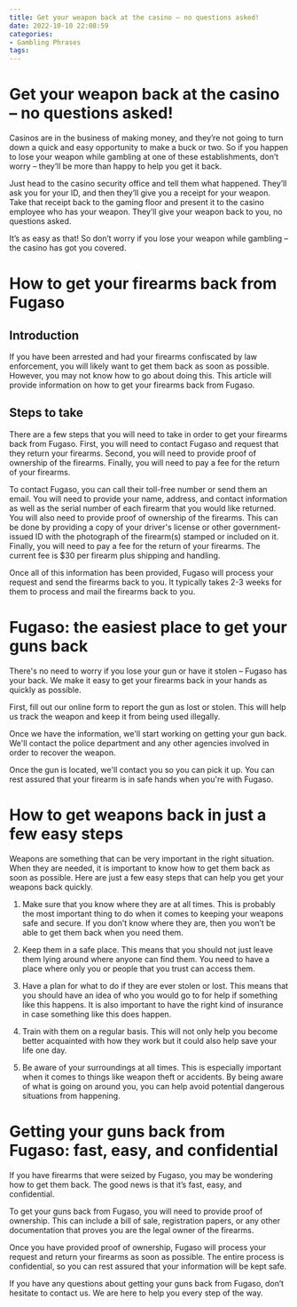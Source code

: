 ```yaml
---
title: Get your weapon back at the casino – no questions asked!
date: 2022-10-10 22:08:59
categories:
- Gambling Phrases
tags:
---
```



#  Get your weapon back at the casino – no questions asked!

Casinos are in the business of making money, and they’re not going to turn down a quick and easy opportunity to make a buck or two. So if you happen to lose your weapon while gambling at one of these establishments, don’t worry – they’ll be more than happy to help you get it back.

Just head to the casino security office and tell them what happened. They’ll ask you for your ID, and then they’ll give you a receipt for your weapon. Take that receipt back to the gaming floor and present it to the casino employee who has your weapon. They’ll give your weapon back to you, no questions asked.

It’s as easy as that! So don’t worry if you lose your weapon while gambling – the casino has got you covered.

#  How to get your firearms back from Fugaso

## Introduction

If you have been arrested and had your firearms confiscated by law enforcement, you will likely want to get them back as soon as possible. However, you may not know how to go about doing this. This article will provide information on how to get your firearms back from Fugaso.

## Steps to take

There are a few steps that you will need to take in order to get your firearms back from Fugaso. First, you will need to contact Fugaso and request that they return your firearms. Second, you will need to provide proof of ownership of the firearms. Finally, you will need to pay a fee for the return of your firearms.

To contact Fugaso, you can call their toll-free number or send them an email. You will need to provide your name, address, and contact information as well as the serial number of each firearm that you would like returned. You will also need to provide proof of ownership of the firearms. This can be done by providing a copy of your driver's license or other government-issued ID with the photograph of the firearm(s) stamped or included on it. Finally, you will need to pay a fee for the return of your firearms. The current fee is $30 per firearm plus shipping and handling.

Once all of this information has been provided, Fugaso will process your request and send the firearms back to you. It typically takes 2-3 weeks for them to process and mail the firearms back to you.

#  Fugaso: the easiest place to get your guns back

There's no need to worry if you lose your gun or have it stolen – Fugaso has your back. We make it easy to get your firearms back in your hands as quickly as possible.

First, fill out our online form to report the gun as lost or stolen. This will help us track the weapon and keep it from being used illegally.

Once we have the information, we'll start working on getting your gun back. We'll contact the police department and any other agencies involved in order to recover the weapon.

Once the gun is located, we'll contact you so you can pick it up. You can rest assured that your firearm is in safe hands when you're with Fugaso.

#  How to get weapons back in just a few easy steps

Weapons are something that can be very important in the right situation. When they are needed, it is important to know how to get them back as soon as possible. Here are just a few easy steps that can help you get your weapons back quickly.

1. Make sure that you know where they are at all times. This is probably the most important thing to do when it comes to keeping your weapons safe and secure. If you don’t know where they are, then you won’t be able to get them back when you need them.

2. Keep them in a safe place. This means that you should not just leave them lying around where anyone can find them. You need to have a place where only you or people that you trust can access them.

3. Have a plan for what to do if they are ever stolen or lost. This means that you should have an idea of who you would go to for help if something like this happens. It is also important to have the right kind of insurance in case something like this does happen.

4. Train with them on a regular basis. This will not only help you become better acquainted with how they work but it could also help save your life one day.

5. Be aware of your surroundings at all times. This is especially important when it comes to things like weapon theft or accidents. By being aware of what is going on around you, you can help avoid potential dangerous situations from happening.

#  Getting your guns back from Fugaso: fast, easy, and confidential

If you have firearms that were seized by Fugaso, you may be wondering how to get them back. The good news is that it’s fast, easy, and confidential.

To get your guns back from Fugaso, you will need to provide proof of ownership. This can include a bill of sale, registration papers, or any other documentation that proves you are the legal owner of the firearms.

Once you have provided proof of ownership, Fugaso will process your request and return your firearms as soon as possible. The entire process is confidential, so you can rest assured that your information will be kept safe.

If you have any questions about getting your guns back from Fugaso, don’t hesitate to contact us. We are here to help you every step of the way.
